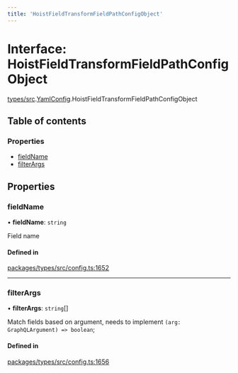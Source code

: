 ```yaml
---
title: 'HoistFieldTransformFieldPathConfigObject'
---
```


# Interface: HoistFieldTransformFieldPathConfigObject

[types/src](../modules/types_src).[YamlConfig](../modules/types_src.YamlConfig).HoistFieldTransformFieldPathConfigObject

## Table of contents

### Properties

- [fieldName](types_src.YamlConfig.HoistFieldTransformFieldPathConfigObject#fieldname)
- [filterArgs](types_src.YamlConfig.HoistFieldTransformFieldPathConfigObject#filterargs)

## Properties

### fieldName

• **fieldName**: `string`

Field name

#### Defined in

[packages/types/src/config.ts:1652](https://github.com/Urigo/graphql-mesh/blob/master/packages/types/src/config.ts#L1652)

___

### filterArgs

• **filterArgs**: `string`[]

Match fields based on argument, needs to implement `(arg: GraphQLArgument) => boolean`;

#### Defined in

[packages/types/src/config.ts:1656](https://github.com/Urigo/graphql-mesh/blob/master/packages/types/src/config.ts#L1656)

